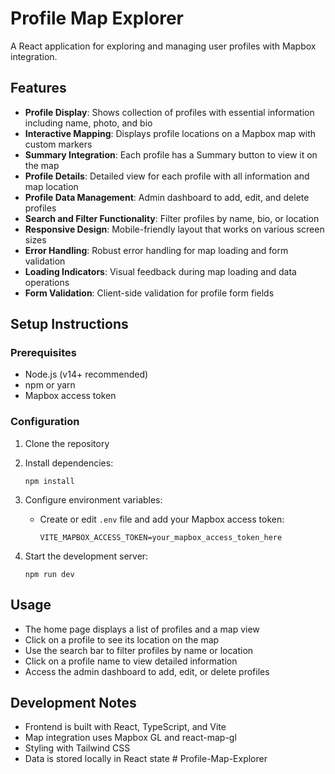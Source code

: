 # Profile Map Explorer

A React application for exploring and managing user profiles with Mapbox integration.

## Features

- **Profile Display**: Shows collection of profiles with essential information including name, photo, and bio
- **Interactive Mapping**: Displays profile locations on a Mapbox map with custom markers
- **Summary Integration**: Each profile has a Summary button to view it on the map
- **Profile Details**: Detailed view for each profile with all information and map location
- **Profile Data Management**: Admin dashboard to add, edit, and delete profiles
- **Search and Filter Functionality**: Filter profiles by name, bio, or location
- **Responsive Design**: Mobile-friendly layout that works on various screen sizes
- **Error Handling**: Robust error handling for map loading and form validation
- **Loading Indicators**: Visual feedback during map loading and data operations
- **Form Validation**: Client-side validation for profile form fields

## Setup Instructions

### Prerequisites

- Node.js (v14+ recommended)
- npm or yarn
- Mapbox access token

### Configuration

1. Clone the repository
2. Install dependencies:
   ```
   npm install
   ```
3. Configure environment variables:
   - Create or edit `.env` file and add your Mapbox access token:
     ```
     VITE_MAPBOX_ACCESS_TOKEN=your_mapbox_access_token_here
     ```

4. Start the development server:
   ```
   npm run dev
   ```

## Usage

- The home page displays a list of profiles and a map view
- Click on a profile to see its location on the map
- Use the search bar to filter profiles by name or location
- Click on a profile name to view detailed information
- Access the admin dashboard to add, edit, or delete profiles

## Development Notes

- Frontend is built with React, TypeScript, and Vite
- Map integration uses Mapbox GL and react-map-gl
- Styling with Tailwind CSS
- Data is stored locally in React state #   P r o f i l e - M a p - E x p l o r e r  
 